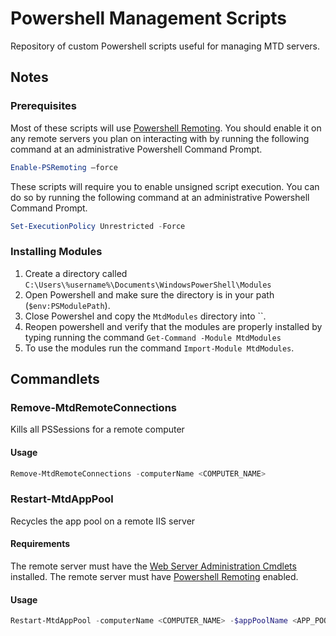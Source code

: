 # Powershell Management Scripts
Repository of custom Powershell scripts useful for managing MTD servers.

## Notes

### Prerequisites
Most of these scripts will use
[Powershell Remoting](https://technet.microsoft.com/en-us/library/hh849694.aspx).
You should enable it on any remote servers you plan on interacting with
by running the following command at an administrative Powershell Command Prompt.
```powershell
Enable-PSRemoting –force
```

These scripts will require you to enable unsigned script execution. You can do so by running the following command at an administrative Powershell Command Prompt.
```powershell
Set-ExecutionPolicy Unrestricted -Force
```

### Installing Modules
1. Create a directory called `C:\Users\%username%\Documents\WindowsPowerShell\Modules`
2. Open Powershell and make sure the directory is in your path (`$env:PSModulePath`).
3. Close Powershel and copy the `MtdModules` directory into ``.
4. Reopen powershell and verify that the modules are properly installed by typing running the command
`Get-Command -Module MtdModules`
5. To use the modules run the command `Import-Module MtdModules`.

## Commandlets

### Remove-MtdRemoteConnections
Kills all PSSessions for a remote computer
#### Usage
```powershell
Remove-MtdRemoteConnections -computerName <COMPUTER_NAME>
```

### Restart-MtdAppPool
Recycles the app pool on a remote IIS server
#### Requirements
The remote server must have the 
[Web Server Administration Cmdlets](https://technet.microsoft.com/en-us/library/ee790599.aspx)
 installed.
The remote server must have [Powershell Remoting](#notes) enabled.
#### Usage
```powershell
Restart-MtdAppPool -computerName <COMPUTER_NAME> -$appPoolName <APP_POOL_NAME>
```